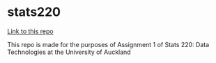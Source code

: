 # stats220

[Link to this repo]("https://github.com/antariksh2001/stats220.git")

This repo is made for the purposes of Assignment 1 of Stats 220: Data Technologies at the University of Auckland
